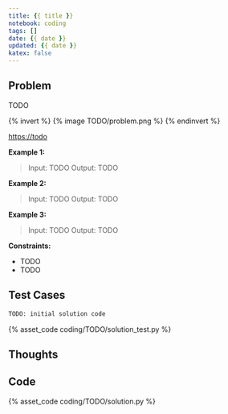 ```yaml
---
title: {{ title }}
notebook: coding
tags: []
date: {{ date }}
updated: {{ date }}
katex: false
---
```

## Problem

TODO

{% invert %}
{% image TODO/problem.png %}
{% endinvert %}

<https://todo>

**Example 1:**

> Input: TODO
> Output: TODO

**Example 2:**

> Input: TODO
> Output: TODO

**Example 3:**

> Input: TODO
> Output: TODO

**Constraints:**

- TODO
- TODO

## Test Cases

``` python
TODO: initial solution code
```

{% asset_code coding/TODO/solution_test.py %}

## Thoughts

## Code

{% asset_code coding/TODO/solution.py %}
